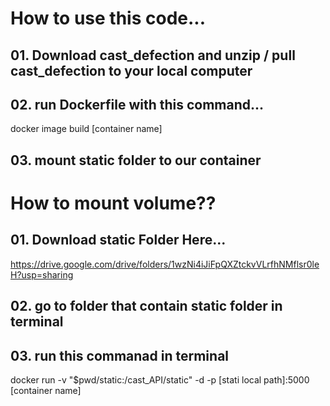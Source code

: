 # How to use this code...
## 01. Download cast_defection and unzip / pull cast_defection to your local computer
## 02. run Dockerfile with this command...
docker image build [container name]
## 03. mount static folder to our container 

# How to mount volume??
## 01. Download static Folder Here... 
https://drive.google.com/drive/folders/1wzNi4iJiFpQXZtckvVLrfhNMflsr0leH?usp=sharing
## 02. go to folder that contain static folder in terminal 
## 03. run this commanad in terminal
docker run -v "$pwd/static:/cast_API/static" -d -p [stati local path]:5000 [container name]
